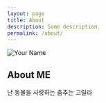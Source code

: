 ```yaml
---
layout: page
title: About
description: Some description.
permalink: /about/
---
```


<img itemprop="image" class="img-rounded" src="./images/고릴라.jpg" alt="Your Name">

## About ME

난 동물을 사랑하는
춤추는 고릴라

